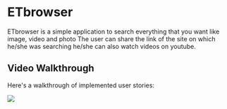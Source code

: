 # ETbrowser
ETbrowser is a simple application to search everything that you want like image, video and photo 
The user can share the link of the site on which he/she was searching he/she can also watch videos on youtube.


## Video Walkthrough

Here's a walkthrough of implemented user stories:

<img src="https://github.com/Balthazar-02/ETbrowser/blob/master/GcmYqqU.gif" >

